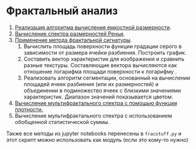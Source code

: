 # Фрактальный анализ

1. [Реализация алгоритма вычисления емкостной размерности](https://nbviewer.jupyter.org/github/kuparez/fractal_analysis/blob/master/capacitarian_dimension.ipynb).
2. [Вычисление спектра размерностей Реньи](https://nbviewer.jupyter.org/github/kuparez/fractal_analysis/blob/master/rényi_spec_dim.ipynb). 
3. [Применение метода фрактальной сигнатуры](https://nbviewer.jupyter.org/github/kuparez/fractal_analysis/blob/master/fractal_signature.ipynb).
    1. Вычислить площадь поверхности функции градации серого в зависимости от размера ячейки разбиения. Построить график.
    2. Составить вектор характеристик для изображения и сравнить разные текстуры. Составляющие вектора вычисляются как отношение логарифма площади поверхности к логарифму .
    3. Реализовать алгоритм сегментации, основанный на вычислении площадей ячеек разбиения (или их размерностей) и объединении в подмножество ячеек с близкими значениями характеристик. Диапазон значений показывается цветом.
4. [Вычисление мультифрактального спектра с помощью функции плотности.](https://nbviewer.jupyter.org/github/kuparez/fractal_analysis/blob/master/multifractal%20specter%20with%20density%20function.ipynb)
5. Вычисление мультифрактального спектра с использованием обобщенной статистической суммы.

Также все методы из jupyter notebooks перенесены в `fracstuff.py` и этот скрипт можно использовать как модуль (если это кому-то нужно)
